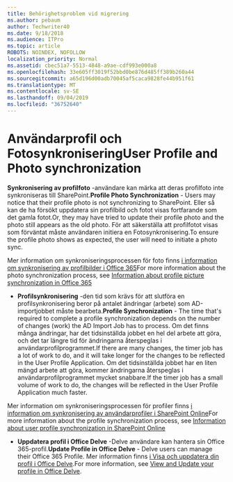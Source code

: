 ```yaml
---
title: Behörighetsproblem vid migrering
ms.author: pebaum
author: Techwriter40
ms.date: 9/18/2018
ms.audience: ITPro
ms.topic: article
ROBOTS: NOINDEX, NOFOLLOW
localization_priority: Normal
ms.assetid: cbec51a7-5513-4848-a9ae-cdf993e000a8
ms.openlocfilehash: 33e605ff3019f52bbd0be876d485ff389b260a44
ms.sourcegitcommit: a65d196d00adb70045af5caca9828fe44b951f61
ms.translationtype: MT
ms.contentlocale: sv-SE
ms.lasthandoff: 09/04/2019
ms.locfileid: "36752640"
---
```

# <a name="user-profile-and-photo-synchronization"></a><span data-ttu-id="84f72-102">Användarprofil och Fotosynkronisering</span><span class="sxs-lookup"><span data-stu-id="84f72-102">User Profile and Photo synchronization</span></span>

 <span data-ttu-id="84f72-103">**Synkronisering av profilfoto** -användare kan märka att deras profilfoto inte synkroniseras till SharePoint.</span><span class="sxs-lookup"><span data-stu-id="84f72-103">**Profile Photo Synchronization** - Users may notice that their profile photo is not synchronizing to SharePoint.</span></span> <span data-ttu-id="84f72-104">Eller så kan de ha försökt uppdatera sin profilbild och fotot visas fortfarande som det gamla fotot.</span><span class="sxs-lookup"><span data-stu-id="84f72-104">Or, they may have tried to update their profile photo and the photo still appears as the old photo.</span></span> <span data-ttu-id="84f72-105">För att säkerställa att profilfotot visas som förväntat måste användaren initiera en Fotosynkronisering.</span><span class="sxs-lookup"><span data-stu-id="84f72-105">To ensure the profile photo shows as expected, the user will need to initiate a photo sync.</span></span> 
  
<span data-ttu-id="84f72-106">Mer information om synkroniseringsprocessen för foto finns [i information om synkronisering av profilbilder i Office 365](https://go.microsoft.com/fwlink/?linkid=2022634)</span><span class="sxs-lookup"><span data-stu-id="84f72-106">For more information about the photo synchronization process, see [Information about profile picture synchronization in Office 365](https://go.microsoft.com/fwlink/?linkid=2022634)</span></span>
  
- <span data-ttu-id="84f72-107">**Profilsynkronisering** -den tid som krävs för att slutföra en profilsynkronisering beror på antalet ändringar (arbete) som AD-importjobbet måste bearbeta.</span><span class="sxs-lookup"><span data-stu-id="84f72-107">**Profile Synchronization** - The time that's required to complete a profile synchronization depends on the number of changes (work) the AD Import Job has to process.</span></span> <span data-ttu-id="84f72-108">Om det finns många ändringar, har det tidsinställda jobbet en hel del arbete att göra, och det tar längre tid för ändringarna återspeglas i användarprofilprogrammet.</span><span class="sxs-lookup"><span data-stu-id="84f72-108">If there are many changes, the timer job has a lot of work to do, and it will take longer for the changes to be reflected in the User Profile Application.</span></span> <span data-ttu-id="84f72-109">Om det tidsinställda jobbet har en liten mängd arbete att göra, kommer ändringarna återspeglas i användarprofilprogrammet mycket snabbare.</span><span class="sxs-lookup"><span data-stu-id="84f72-109">If the timer job has a small volume of work to do, the changes will be reflected in the User Profile Application much faster.</span></span> 
  
<span data-ttu-id="84f72-110">Mer information om synkroniseringsprocessen för profiler finns [i information om synkronisering av användarprofiler i SharePoint Online](https://go.microsoft.com/fwlink/?linkid=2022639)</span><span class="sxs-lookup"><span data-stu-id="84f72-110">For more information about the profile synchronization process, see [Information about user profile synchronization in SharePoint Online](https://go.microsoft.com/fwlink/?linkid=2022639)</span></span>
    
- <span data-ttu-id="84f72-111">**Uppdatera profil i Office Delve** -Delve användare kan hantera sin Office 365-profil.</span><span class="sxs-lookup"><span data-stu-id="84f72-111">**Update Profile in Office Delve** - Delve users can manage their Office 365 Profile.</span></span> <span data-ttu-id="84f72-112">Mer information finns [i Visa och uppdatera din profil i Office Delve](https://support.office.com/article/View-and-update-your-profile-in-Office-Delve-4e84343b-eedf-45a1-aeb9-8627ccca14ba).</span><span class="sxs-lookup"><span data-stu-id="84f72-112">For more information, see [View and Update your profile in Office Delve](https://support.office.com/article/View-and-update-your-profile-in-Office-Delve-4e84343b-eedf-45a1-aeb9-8627ccca14ba).</span></span>
    

